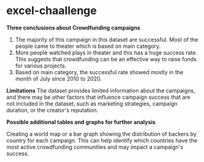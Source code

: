 # excel-chaallenge

**Three conclusions about Crowdfunding campaigns**
  1. The majority of this campaign in this dataset are successful. Most of the people came to theater which is based on main category. 
  2. More people watched plays in theater and this has a huge success rate. This suggests that crowdfunding can be an effective way to raise funds for various projects.
  3. Based on main category, the successful rate showed mostly in the month of July since 2010 to 2020.

**Limitations** 
The dataset provides limited information about the campaigns, and there may be other factors that influence campaign success that are not included in the dataset, such as marketing strategies, campaign duration, or the creator's reputation.

**Possible additional tables and graphs for further analysis**

Creating a world map or a bar graph showing the distribution of backers by country for each campaign. This can help identify which countries have the most active crowdfunding communities and may impact a campaign's success.
